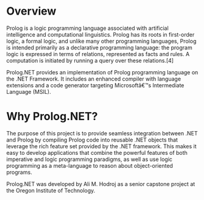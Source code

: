 # Overview

Prolog is a logic programming language associated with artificial intelligence and computational linguistics. Prolog has its roots in first-order logic, a formal logic, and unlike many other programming languages, Prolog is intended primarily as a declarative programming language: the program logic is expressed in terms of relations, represented as facts and rules. A computation is initiated by running a query over these relations.[4]

Prolog.NET provides an implementation of Prolog programming language on the .NET Framework. It includes an enhanced compiler with language extensions and a code generator targeting Microsoftâ€™s Intermediate Language (MSIL).

# Why Prolog.NET? 

The purpose of this project is to provide seamless integration between .NET and Prolog by compiling Prolog code into reusable .NET objects that leverage the rich feature set provided by the .NET framework. This makes it easy to develop applications that combine the powerful features of both imperative and logic programming paradigms, as well as use logic programming as a meta-language to reason about object-oriented programs.

Prolog.NET was developed by Ali M. Hodroj as a senior capstone project at the Oregon Institute of Technology.
